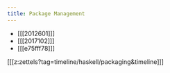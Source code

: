 ```yaml
---
title: Package Management
---
```


* [[[2012601]]]
* [[[2017102]]]
* [[[e75fff78]]]

[[[z:zettels?tag=timeline/haskell/packaging&timeline]]]